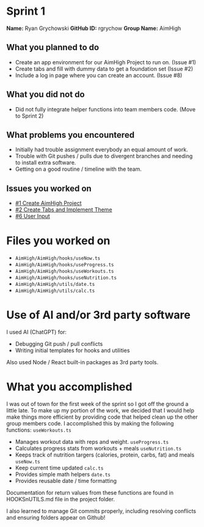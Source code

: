 # Sprint 1
**Name:** Ryan Grychowski
**GitHub ID:** rgrychow
**Group Name:** AimHigh

## What you planned to do
- Create an app environment for our AimHigh Project to run on. (Issue #1)
- Create tabs and fill with dummy data to get a foundation set (Issue #2)
- Include a log in page where you can create an account. (Issue #8)

## What you did not do
- Did not fully integrate helper functions into team members code. (Move to Sprint 2)

## What problems you encountered
- Initially had trouble assignment everybody an equal amount of work.
- Trouble with Git pushes / pulls due to divergent branches and needing to install extra software.
- Getting on a good routine / timeline with the team.

## Issues you worked on
- [#1 Create AimHigh Project](https://github.com/rgrychow/COSC340-TeamProject/issues/1)
- [#2 Create Tabs and Implement Theme](https://github.com/rgrychow/COSC340-TeamProject/issues/2)
- [#6 User Input](https://github.com/rgrychow/COSC340-TeamProject/issues/6)

# Files you worked on
- `AimHigh/AimHigh/hooks/useNow.ts`
- `AimHigh/AimHigh/hooks/useProgress.ts`
- `AimHigh/AimHigh/hooks/useWorkouts.ts`
- `AimHigh/AimHigh/hooks/useNutrition.ts`
- `AimHigh/AimHigh/utils/date.ts`
- `AimHigh/AimHigh/utils/calc.ts`

# Use of AI and/or 3rd party software
I used AI (ChatGPT) for: 
- Debugging Git push / pull conflicts
- Writing initial templates for hooks and utilities

Also used Node / React built-in packages as 3rd party tools.

# What you accomplished

I was out of town for the first week of the sprint so I got off the ground a little late. To make up my
portion of the work, we decided that I would help make things more efficient by providing code that helped
clean up the other group members code. I accomplished this by making the following functions:
`useWorkouts.ts`
- Manages workout data with reps and weight.
`useProgress.ts`
- Calculates progress stats from workouts + meals
`useNutrition.ts`
- Keeps track of nutrition targers (calories, protein, carbs, fat) and meals
`useNow.ts`
- Keep current time updated
`calc.ts`
- Provides simple math helpers
`date.ts`
- Provides reusable date / time formatting

Documentation for return values from these functions are found in HOOKSnUTILS.md file in the project
folder. 

I also learned to manage Git commits properly, including resolving conflicts and ensuring folders appear 
on Github!







